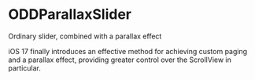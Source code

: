 # ODDParallaxSlider
Ordinary slider, combined with a parallax effect

iOS 17 finally introduces an effective method for achieving custom paging and a parallax effect, providing greater control over the ScrollView in particular.
